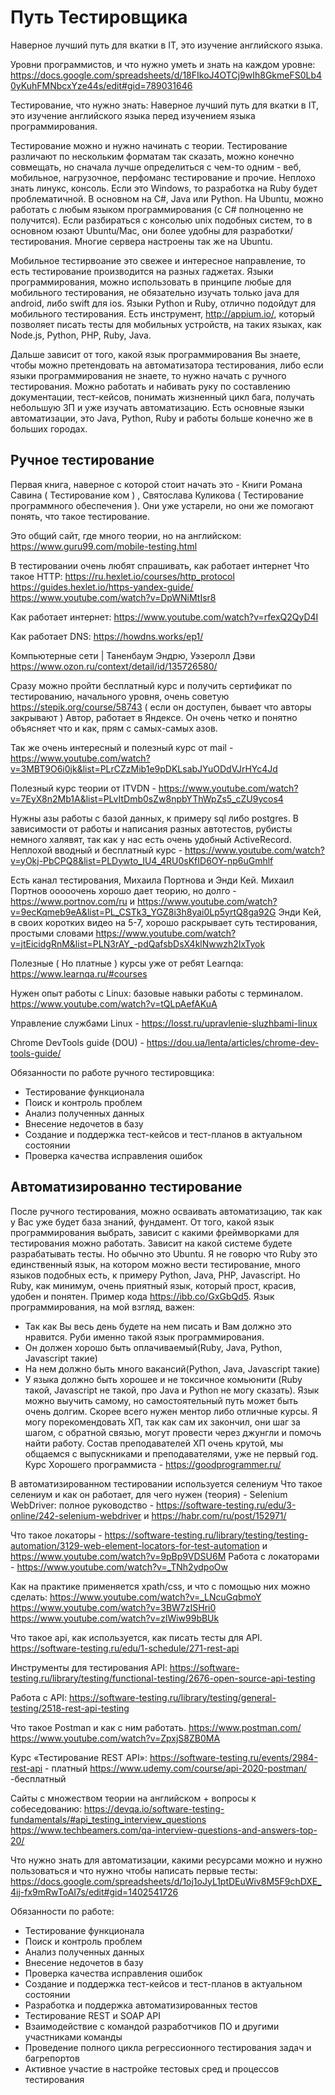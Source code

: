 # Путь Тестировщика

Наверное лучший путь для вкатки в IT, это изучение английского языка.

Уровни программистов, и что нужно уметь и знать на каждом уровне:
https://docs.google.com/spreadsheets/d/18FIkoJ4OTCj9wIh8GkmeFS0Lb40yKuhFMNbcxYze44s/edit#gid=789031646

Тестирование, что нужно знать:
Наверное лучший путь для вкатки в IT, это изучение английского языка перед изучением языка программирования.

Тестирование можно и нужно начинать с теории. Тестирование различают по нескольким форматам так сказать, можно конечно совмещать, но сначала лучше определиться с чем-то одним - веб, мобильное, нагрузочное, перфоманс тестирование и прочие. 
Неплохо знать линукс, консоль. Если это Windows, то разработка на Ruby будет проблематичной. В основном на C#, Java или Python. На Ubuntu, можно работать с любым языком программирования (c C# полноценно не получится). Если разбираться с консолью unix подобных систем, то в основном юзают  Ubuntu/Mac, они более удобны для разработки/тестирования. Многие сервера настроены так же на Ubuntu.

Мобильное тестирвоание это свежее и интересное направление, то есть тестирование производится на разных гаджетах. Языки программирования, можно использовать в принципе любые для мобильного тестирования, не обязательно изучать только java для android, либо swift для ios. Языки Python и Ruby, отлично подойдут для мобильного тестирования. Есть инструмент, http://appium.io/, который позволяет писать тесты для мобильных устройств, на таких языках, как Node.js, Python, PHP, Ruby, Java.

Дальше зависит от того, какой язык программирования Вы знаете, чтобы можно претендовать на автоматизатора тестирования, либо если языки программирования не знаете, то нужно начать с ручного тестирования. Можно работать и набивать руку по составлению документации, тест-кейсов, понимать жизненный цикл бага, получать небольшую ЗП и уже изучать автоматизацию. Есть основные языки автоматизации, это Java, Python, Ruby и работы больше конечно же в больших городах.

## Ручное тестирование

Первая книга, наверное с которой стоит начать это - Книги Романа Савина ( Тестирование ком ) , Святослава Куликова ( Тестирование программного обеспечения ). 
Они уже устарели, но они же помогают понять, что такое тестирование.

Это общий сайт, где много теории, но на английском:
https://www.guru99.com/mobile-testing.html

В тестировании очень любят спрашивать, как работает интернет
Что такое HTTP:
https://ru.hexlet.io/courses/http_protocol
https://guides.hexlet.io/https-yandex-guide/
https://www.youtube.com/watch?v=DpWNiMtIsr8

Как работает интернет:
https://www.youtube.com/watch?v=rfexQ2QyD4I

Как работает DNS:
https://howdns.works/ep1/

Компьютерные сети | Таненбаум Эндрю, Уэзеролл Дэви
https://www.ozon.ru/context/detail/id/135726580/

Сразу можно пройти бесплатный курс и получить сертификат по тестированию, начального уровня, очень советую https://stepik.org/course/58743 ( если он доступен, бывает что авторы закрывают )
Автор, работает в Яндексе. Он очень четко и понятно объясняет что и как, прям с самых-самых азов.

Так же очень интересный и полезный курс от mail - https://www.youtube.com/watch?v=3MBT9O6i0jk&list=PLrCZzMib1e9pDKLsabJYuODdVJrHYc4Jd

Полезный курс теории от ITVDN - https://www.youtube.com/watch?v=7EyX8n2Mb1A&list=PLvItDmb0sZw8npbYThWpZs5_cZU9ycos4

Нужны азы работы с базой данных, к примеру sql либо postgres. В зависимости от работы и написания разных автотестов, рубисты немного халявят, так как у нас есть очень удобный ActiveRecord. Неплохой вводный и бесплатный курс - https://www.youtube.com/watch?v=yOkj-PbCPQ8&list=PLDywto_IU4_4RU0sKfID6OY-np6uGmhlf

Есть канал тестирования, Михаила Портнова и Энди Кей. 
Михаил Портнов ооооочень хорошо дает теорию, но долго - https://www.portnov.com/ru и https://www.youtube.com/watch?v=9ecKqmeb9eA&list=PL_CSTk3_YGZ8i3h8yai0Lp5yrtQ8ga92G
Энди Кей, в своих коротких видео на 5-7, хорошо раскрывает суть тестирования, простыми словами https://www.youtube.com/watch?v=jtEicidgRnM&list=PLN3rAY_-pdQafsbDsX4klNwwzh2IxTyok

Полезные ( Но платные ) курсы уже от ребят Learnqa: https://www.learnqa.ru/#courses

Нужен опыт работы с Linux: базовые навыки работы с терминалом.
https://www.youtube.com/watch?v=tQLpAefAKuA

Управление службами Linux - https://losst.ru/upravlenie-sluzhbami-linux

Chrome DevTools guide (DOU) - https://dou.ua/lenta/articles/chrome-dev-tools-guide/

Обязанности по работе ручного тестировщика:
- Тестирование функционала
- Поиск и контроль проблем
- Анализ полученных данных
- Внесение недочетов в базу
- Создание и поддержка тест-кейсов и тест-планов в актуальном состоянии
- Проверка качества исправления ошибок

## Автоматизированно тестирование

После ручного тестирования, можно осваивать автоматизацию, так как у Вас уже будет база знаний, фундамент.
От того, какой язык программирования выбрать, зависит с какими фреймворками для тестирования можно работать. Зависит на какой системе будете разрабатывать тесты. Но обычно это Ubuntu. Я не говорю что Ruby это единственный язык, на котором можно вести тестирование, много языков подобных есть, к примеру Python, Java, PHP, Javascript. Но Ruby, как минимум, очень приятный язык, который прост, красив, удобен и понятен. Пример кода https://ibb.co/GxGbQd5. Язык программирования, на мой взгляд, важен:
- Так как Вы весь день будете на нем писать и Вам должно это нравится. Руби именно такой язык программирования.
- Он должен хорошо быть оплачиваемый(Ruby, Java, Python, Javascript такие)
- На нем должно быть много вакансий(Python, Java, Javascript такие)
- У языка должно быть хорошее и не токсичное комьюнити (Ruby такой, Javascript не такой, про Java и Python не могу сказать).
Язык можно выучить самому, но самостоятельный путь может быть очень долгим. Скорее всего нужен ментор либо отличные курсы. Я могу порекомендовать ХП, так как сам их закончил, они шаг за шагом, с обратной связью, могут провести через джунгли и помочь найти работу.
Состав преподавателей ХП очень крутой, мы общаемся с выпускниками и преподавателями, уже не первый год.
Курс Хорошего программиста - https://goodprogrammer.ru/

В автоматизированном тестировании используется селениум
Что такое селениум и как он работает, для чего нужен (теория) - Selenium WebDriver: полное руководство - https://software-testing.ru/edu/3-online/242-selenium-webdriver и https://habr.com/ru/post/152971/

Что такое локаторы - https://software-testing.ru/library/testing/testing-automation/3129-web-element-locators-for-test-automation и https://www.youtube.com/watch?v=9pBp9VDSU6M
Работа с локаторами - https://www.youtube.com/watch?v=_TNh2ydpoOw

Как на практике применяется xpath/css, и что с помощью них можно сделать:
https://www.youtube.com/watch?v=_LNcuGqbmoY
https://www.youtube.com/watch?v=3BW7zISHri0
https://www.youtube.com/watch?v=zlWiw99bBUk

Что такое api, как используется, как писать тесты для API.
https://software-testing.ru/edu/1-schedule/271-rest-api

Инструменты для тестирования API:
https://software-testing.ru/library/testing/functional-testing/2676-open-source-api-testing

Работа с API:
https://software-testing.ru/library/testing/general-testing/2518-rest-api-testing

Что такое Postman и как с ним работать.
https://www.postman.com/
https://www.youtube.com/watch?v=ZpxjS8ZB0MA

Курс «Тестирование REST API»:
https://software-testing.ru/events/2984-rest-api - платный
https://www.udemy.com/course/api-2020-postman/ -бесплатный

Сайты с множеством теории на английском + вопросы к собеседованию:
https://devqa.io/software-testing-fundamentals/#api_testing_interview_questions
https://www.techbeamers.com/qa-interview-questions-and-answers-top-20/

Что нужно знать для автоматизации, какими ресурсами можно и нужно пользоваться и что нужно чтобы написать первые тесты:
https://docs.google.com/spreadsheets/d/1oj1oJyL1ptDEuWiv8M5F9chDXE_4ij-fx9mRwToAI7s/edit#gid=1402541726

Обязанности по работе:
- Тестирование функционала
- Поиск и контроль проблем
- Анализ полученных данных
- Внесение недочетов в базу
- Проверка качества исправления ошибок
- Создание и поддержка тест-кейсов и тест-планов в актуальном состоянии
- Разработка и поддержка автоматизированных тестов
- Тестирование REST и SOAP API
- Взаимодействие с командой разработчиков ПО и другими участниками команды
- Проведение полного цикла регрессионного тестирования задач и багрепортов
- Активное участие в настройке тестовых сред и процессов тестирования
